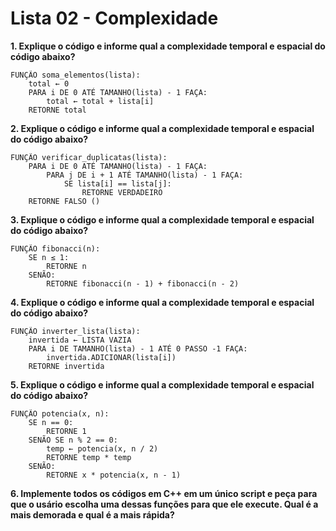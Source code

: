 # Lista 02 - Complexidade

**1. Explique o código e informe qual a complexidade temporal e espacial do código abaixo?**

```
FUNÇÃO soma_elementos(lista):
    total ← 0 
    PARA i DE 0 ATÉ TAMANHO(lista) - 1 FAÇA:
        total ← total + lista[i] 
    RETORNE total 
```


  
**2. Explique o código e informe qual a complexidade temporal e espacial do código abaixo?**

```
FUNÇÃO verificar_duplicatas(lista): 
    PARA i DE 0 ATÉ TAMANHO(lista) - 1 FAÇA: 
        PARA j DE i + 1 ATÉ TAMANHO(lista) - 1 FAÇA: 
            SE lista[i] == lista[j]: 
                RETORNE VERDADEIRO 
    RETORNE FALSO ()
```
    
**3. Explique o código e informe qual a complexidade temporal e espacial do código abaixo?**

```
FUNÇÃO fibonacci(n): 
    SE n ≤ 1: 
        RETORNE n 
    SENÃO: 
        RETORNE fibonacci(n - 1) + fibonacci(n - 2) 
```
        
**4. Explique o código e informe qual a complexidade temporal e espacial do código abaixo?**

```
FUNÇÃO inverter_lista(lista): 
    invertida ← LISTA VAZIA 
    PARA i DE TAMANHO(lista) - 1 ATÉ 0 PASSO -1 FAÇA: 
        invertida.ADICIONAR(lista[i]) 
    RETORNE invertida 
```
    
**5. Explique o código e informe qual a complexidade temporal e espacial do código abaixo?**

```
FUNÇÃO potencia(x, n): 
    SE n == 0: 
        RETORNE 1 
    SENÃO SE n % 2 == 0: 
        temp ← potencia(x, n / 2) 
        RETORNE temp * temp 
    SENÃO: 
        RETORNE x * potencia(x, n - 1) 
```
        
**6. Implemente todos os códigos em C++ em um único script e peça para que o usário 
escolha uma dessas funções para que ele execute. Qual é a mais demorada e qual é a mais 
rápida?**
